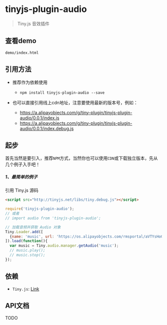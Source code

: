 # tinyjs-plugin-audio

> Tiny.js 音效插件

## 查看demo

`demo/index.html`

## 引用方法

- 推荐作为依赖使用

  - `npm install tinyjs-plugin-audio --save`

- 也可以直接引用线上cdn地址，注意要使用最新的版本号，例如：

  - https://a.alipayobjects.com/g/tiny-plugin/tinyjs-plugin-audio/0.0.1/index.js
  - https://a.alipayobjects.com/g/tiny-plugin/tinyjs-plugin-audio/0.0.1/index.debug.js

## 起步
首先当然是要引入，推荐`NPM`方式，当然你也可以使用`CDN`或下载独立版本，先从几个例子入手吧！

##### 1、最简单的例子

引用 Tiny.js 源码
``` html
<script src="http://tinyjs.net/libs/tiny.debug.js"></script>
```
``` js
require('tinyjs-plugin-audio');
// 或者
// import audio from 'tinyjs-plugin-audio';

// 加载音频并获取 Audio 对象
Tiny.Loader.add([
  {name: 'music', url: 'https://os.alipayobjects.com/rmsportal/aVTYsHoGDVBnqXKuYDrs.mp3'}
]).load(function(){
  var music = Tiny.audio.manager.getAudio('music');
  // music.play();
  // music.stop();
});
```

## 依赖
- `Tiny.js`: [Link](http://tinyjs.net/#/docs/api)

## API文档

TODO
